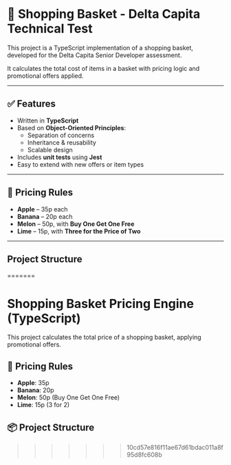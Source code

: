# 🛒 Shopping Basket - Delta Capita Technical Test

This project is a TypeScript implementation of a shopping basket, developed for the Delta Capita Senior Developer assessment.

It calculates the total cost of items in a basket with pricing logic and promotional offers applied.

---

## ✅ Features

- Written in **TypeScript**
- Based on **Object-Oriented Principles**:
  - Separation of concerns
  - Inheritance & reusability
  - Scalable design
- Includes **unit tests** using **Jest**
- Easy to extend with new offers or item types

---

## 🧾 Pricing Rules

- **Apple** – 35p each
- **Banana** – 20p each
- **Melon** – 50p, with **Buy One Get One Free**
- **Lime** – 15p, with **Three for the Price of Two**

---

## Project Structure
=======
# Shopping Basket Pricing Engine (TypeScript)

This project calculates the total price of a shopping basket, applying promotional offers.

## 🧾 Pricing Rules

- **Apple**: 35p
- **Banana**: 20p
- **Melon**: 50p (Buy One Get One Free)
- **Lime**: 15p (3 for 2)

## 📦 Project Structure
>>>>>>> 10cd57e816f11ae67d61bdac011a8f95d8fc608b


